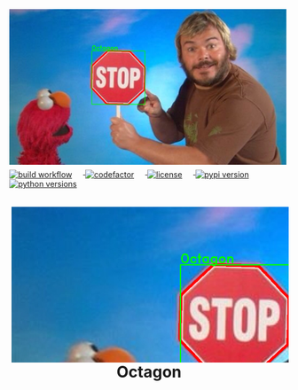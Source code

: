 <img src="src/img/output.png" width=500px>

<div class=root>
  <div class=badges align=left>
      <a href=https://github.com/Cloud11665/Octagon/actions>
        <img
         alt="build workflow" align=center style="margin-right: 20px; margin-bottom: -10px"
         src=https://img.shields.io/github/workflow/status/Cloud11665/Octagon/Python%20application>
      </a>
      <a href=https://www.codefactor.io/repository/github/cloud11665/octagon>
        <img
         alt="codefactor" align=center style="margin-right: 20px; margin-bottom: -10px"
         src=https://img.shields.io/codefactor/grade/github/Cloud11665/Octagon>
      </a>
      <a href=https://github.com/Cloud11665/Octagon/blob/master/LICENSE>
        <img
         alt="license" align=center style="margin-right: 20px; margin-bottom: -10px"
         src=https://img.shields.io/github/license/Cloud11665/Octagon>
      </a>
      <a href=https://pypi.org/project/Octagon>
        <img
         alt="pypi version" align=center style="margin-right: 20px; margin-bottom: -10px"
         src=https://img.shields.io/pypi/v/Octagon>
      </a>
      <a href=https://pypi.org/project/Octagon>
        <img
         alt="python versions" align=center style="margin-right: 20px; margin-bottom: -10px"
         src=https://img.shields.io/pypi/pyversions/Octagon>
      </a>    
  </div>
    <div class=main>
        <img alt=output align=right style="object-fit: none; object-position: 0 -50px;" src="src/img/output.png" width=500px>
      <div align=center>
        <h1>Octagon</h1>
      </div>
    </div>
</div>
<div>

